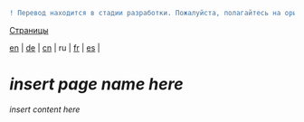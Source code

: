 ```diff
! Перевод находится в стадии разработки. Пожалуйста, полагайтесь на оригинальную версию на английском языке.
```

[Страницы](https://github.com/syncloud/docs/blob/master/ru/index.md#Страницы)

[en](https://github.com/syncloud/platform/wiki/Syncloud-Mobile-App) | 
[de](https://github.com/syncloud/docs/blob/master/de/content/Syncloud-Mobile-App.md) | 
[cn](https://github.com/syncloud/docs/blob/master/cn/content/Syncloud-Mobile-App.md) | 
ru | 
[fr](https://github.com/syncloud/docs/blob/master/fr/content/Syncloud-Mobile-App.md) | 
[es](https://github.com/syncloud/docs/blob/master/es/content/Syncloud-Mobile-App.md) | 

# *insert page name here*

*insert content here*
